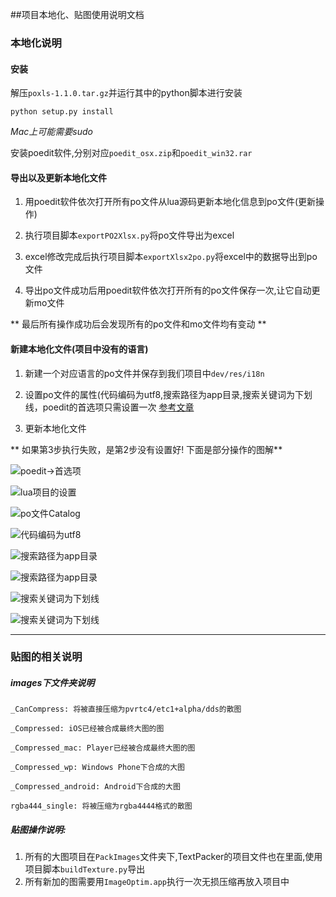 ##项目本地化、贴图使用说明文档

### 本地化说明

#### 安装

解压`poxls-1.1.0.tar.gz`并运行其中的python脚本进行安装

~~~
python setup.py install
~~~

*Mac上可能需要sudo*

安装poedit软件,分别对应`poedit_osx.zip`和`poedit_win32.rar`

#### 导出以及更新本地化文件

1. 用poedit软件依次打开所有po文件从lua源码更新本地化信息到po文件(更新操作)

2. 执行项目脚本`exportPO2Xlsx.py`将po文件导出为excel

3. excel修改完成后执行项目脚本`exportXlsx2po.py`将excel中的数据导出到po文件

4. 导出po文件成功后用poedit软件依次打开所有的po文件保存一次,让它自动更新mo文件

** 最后所有操作成功后会发现所有的po文件和mo文件均有变动 **
 
#### 新建本地化文件(项目中没有的语言)

1. 新建一个对应语言的po文件并保存到我们项目中`dev/res/i18n`
2. 设置po文件的属性(代码编码为utf8,搜索路径为app目录,搜索关键词为下划线，poedit的首选项只需设置一次 [参考文章](http://zengrong.net/post/1986.htm "详细说明")

3. 更新本地化文件

** 如果第3步执行失败，是第2步没有设置好! 下面是部分操作的图解**


![poedit->首选项](./res/1.png)

![lua项目的设置](./res/2.png)

![po文件Catalog](./res/3.png)

![代码编码为utf8](./res/4.png)

![搜索路径为app目录](./res/5.png)

![搜索路径为app目录](./res/6.png)

![搜索关键词为下划线](./res/7.png)

![搜索关键词为下划线](./res/8.png)

******

### 贴图的相关说明

##### images下文件夹说明

	_CanCompress: 将被直接压缩为pvrtc4/etc1+alpha/dds的散图
	
	_Compressed: iOS已经被合成最终大图的图
	
	_Compressed_mac: Player已经被合成最终大图的图
	
	_Compressed_wp: Windows Phone下合成的大图
	
	_Compressed_android: Android下合成的大图
	
	rgba444_single: 将被压缩为rgba4444格式的散图
	
##### 贴图操作说明:

1. 所有的大图项目在`PackImages`文件夹下,TextPacker的项目文件也在里面,使用项目脚本`buildTexture.py`导出
2. 所有新加的图需要用`ImageOptim.app`执行一次无损压缩再放入项目中
